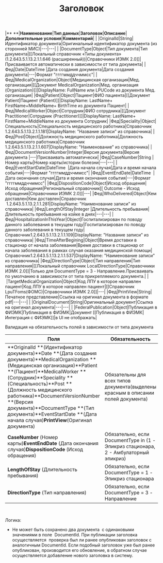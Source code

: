 ﻿---
layout: default
title: Заголовок
position: 
categories: 
tags: 
---

|** **|**Наименование**|**Тип данных**|**Заголовок**|**Описание**|**Дополнительные условия**|**Комментарий**|
| |OriginalId|String|Идентификатор документа|Оригинальный идентификатор документа (из сторонней МИС)|---|---|
| |DocumentType|Object|Тип документа|Тип документа|[[Локальный справочник «Типы документа» (1.2.643.5.1.13.2.1.1.646 (расширенный))|Справочники ИЭМК 2.0]]|Присваивается автоматически в зависимости от типа документа|
|Фед|Date|DateTime |Дата создания документа|Дата создания документа|---|Формат "ггггммддччммсс"|
|Фед|MedicalOrganization|Object|Медицинская организация|Мед. организация|[[Документ MedicalOrganization|Мед. организация (Organization)]]|DisplayName: FullName или LPUCode из документа Мед. организация|
|Фед|Patient|Object|Пациент|ФИО пациента|[[Документ Patient|Пациент (Patient)]]|DisplayName: LastName+ FirstName+MiddleName+ BirthTime из документа Пациент|
|Фед|MedicalWorker|Object|Сотрудник|ФИО сотрудника|[[Документ Practitioner|Сотрудник (Practitioner)]]|DisplayName: LastName+ FirstName+MiddleName из документа Сотрудник|
|Фед|Speciality|Object|Специальность|Специальность медицинского работника|Справочник 1.2.643.5.1.13.2.1.1.181|DisplayName: "Название записи" из справочника|
|Фед|Post|Object|Должность медицинского работника|Должность медицинского работника|Справочник  1.2.643.5.1.13.2.1.1.607|DisplayName: "Наименование" из справочника|
|Фед|DocumentVersionNumber|Integer|Версия документа|Версия документа |---|Присваивать автоматически|
|Фед|CaseNumber|String |Номер карты|Номер карты/истории болезни|---|---|
|Фед|EventStartDate|DateTime  |Дата начала случая|Дата и время начала события|---|Формат "ггггммддччммсс"|
|Фед|EventEndDate|DateTime  |Дата окончания случая|Дата и время окончания события|---|Формат "ггггммддччммсс"|
|Фед|DispositionCode|Object|Исход обращения|Исход обращения|Региональный справочник[[ Outcome - Исход обращения|Справочники ИЭМК 2.0]]|---|
|Фед|WhoDelivered|Object|Кем доставлен|Кем доставлен|Справочник  1.2.643.5.1.13.2.1.1.281|DisplayName: "Наименование записи" из справочника|
|Фед|LengthOfStay|Integer |Длительность пребывания|Длительность пребывания на койке в днях|---|---|
|Фед|HospitalizationInThisYear|Object|Госпитализирован по поводу данного заболевания в текущем году|Госпитализирован по поводу данного заболевания в текущем году|Справочник1.2.643.5.1.13.2.1.1.109|DisplayName: "Название записи" из справочника|
|Фед|TimeAfterBegining|Object|Время доставки в стационар от начала заболевания|Время доставки в стационар от начала заболевания в рамках случая оказания медицинской помощи|Справочник1.2.643.5.1.13.2.1.1.537|DisplayName: "Наименование записи" из справочника|
|Фед|DirectionType|Object|Тип направления|Тип направления|[[Локальный справочник LocalDirectionType|Справочники ИЭМК 2.0]]|Только для DocumentType = 3 - Направление.Присваивать по умолчанию в зависимости от типа прикрепляемого документа.|
| |TargetMedicalOrganization|Object|Код ЛПУ в которое направлен пациент|Код ЛПУ в которое направлен пациент|[[Справочник LpuTFoms(ФОМС)|Справочники ИЭМК 2.0]]|---|
|Фед|PrintView|String|Печатное представление|Ссылка на оригинал документа в формате pdf|---|---|
| |OriginalDocument|String|Оригинальный документ|Ссылка на оригинал документа|---|---|
| |FederalPublication|Object|Публикация в ФИЭМК|Публикация в ФИЭМК|Документ [[Публикация в ФИЭМК|Интеграция с ФИЭМК]]|в UI не отображать|

Валидация на обязательность полей в зависимости от типа документа

|Поля|Обязательность|
|----|--------------|
|**OriginalId **(Идентификатор документа)**Date **(Дата создания документа)**MedicalOrganization **(Медицинская организация)**Patient **(Пациент)**MedicalWorker **(Сотрудник)**Speciality **(Специальность)**Post **(Должность медицинского работника)**DocumentVersionNumber **(Версия документа)**DocumentType **(Тип документа)**EventStartDate **(Дата начала случая)**PrintView**(Оригинал документа)|Обязательны для всех типов документа(выделены красным в описании полей документа)|
|**CaseNumber** (Номер карты)**EventEndDate** (Дата окончания случая)**DispositionCode** (Исход обращения)|Обязательно, если DocumentType in (1 - Эпикриз стационара, 2 - Амбулаторный эпикриз)|
|**LengthOfStay** (Длительность пребывания)|Обязательно, если DocumentType = 1 - Эпикриз стационара|
|**DirectionType** (Тип направления)|Обязательно, если DocumentType = 3 - Направление|

 

Логика:

* Не может быть сохранено два документа  с одинаковыми значениями в поле  DocumentId. При публикации заголовка осуществляется  проверка был ли ранее опубликован заголовок с аналогичным DocumentId. Если подобный заголовок уже был ранее опубликован, производится его обновление, в обратном случае осуществляется добавление нового заголовка в систему.  

